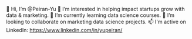 👋 Hi, I’m @Peiran-Yu
👀 I’m interested in helping impact startups grow with data & marketing.
🌱 I’m currently learning data science courses.
💞️ I’m looking to collaborate on marketing data science projects.
📫 I'm active on LinkedIn: https://www.linkedin.com/in/yupeiran/
